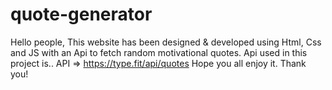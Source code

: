 # quote-generator

Hello people,
This website has been designed & developed using Html, Css and JS with an Api to fetch random motivational quotes.
Api used in this project is..
API => https://type.fit/api/quotes
Hope you all enjoy it.
Thank you!
